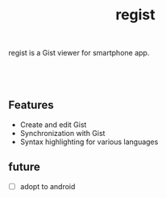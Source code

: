 <h1 align="center"> regist </h1> <br>

regist is a Gist viewer for smartphone app.

<a href="https://apps.apple.com/us/app/regist/id1472456939?mt=8" style="display:inline-block;overflow:hidden;background:url(https://linkmaker.itunes.apple.com/ja-jp/badge-lrg.svg?releaseDate=2019-08-31&kind=iossoftware&bubble=ios_apps) no-repeat;width:135px;height:40px;"></a>

## Features

- Create and edit Gist
- Synchronization with Gist
- Syntax highlighting for various languages

## future

- [ ] adopt to android





